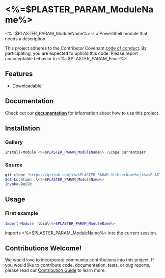 # <%=$PLASTER_PARAM_ModuleName%>

<%=$PLASTER_PARAM_ModuleName%> is a PowerShell module that needs a description.

This project adheres to the Contributor Covenant [code of conduct](https://github.com/<%=$PLASTER_PARAM_GitUserName%>/<%=$PLASTER_PARAM_ModuleName%>/tree/master/docs/CODE_OF_CONDUCT.md).
By participating, you are expected to uphold this code. Please report unacceptable behavior to <%=$PLASTER_PARAM_Email%>.

## Features

- Downloadable!

## Documentation

Check out our **[documentation](https://github.com/<%=$PLASTER_PARAM_GitUserName%>/<%=$PLASTER_PARAM_ModuleName%>/tree/master/docs/<%=$PSCulture%>/<%=$PLASTER_PARAM_ModuleName%>.md)** for information about how to use this project.

## Installation

### Gallery

```powershell
Install-Module <%=$PLASTER_PARAM_ModuleName%> -Scope CurrentUser
```

### Source

```powershell
git clone 'https://github.com/<%=$PLASTER_PARAM_GitUserName%>/<%=$PLASTER_PARAM_ModuleName%>.git'
Set-Location .\<%=$PLASTER_PARAM_ModuleName%>
Invoke-Build
```

## Usage

### First example

```powershell
Import-Module .\bin\<%=$PLASTER_PARAM_ModuleName%>
```

Imports <%=$PLASTER_PARAM_ModuleName%> into the current session.

## Contributions Welcome!

We would love to incorporate community contributions into this project.  If you would like to
contribute code, documentation, tests, or bug reports, please read our [Contribution Guide](https://github.com/<%=$PLASTER_PARAM_GitUserName%>/<%=$PLASTER_PARAM_ModuleName%>/tree/master/docs/CONTRIBUTING.md) to learn more.
